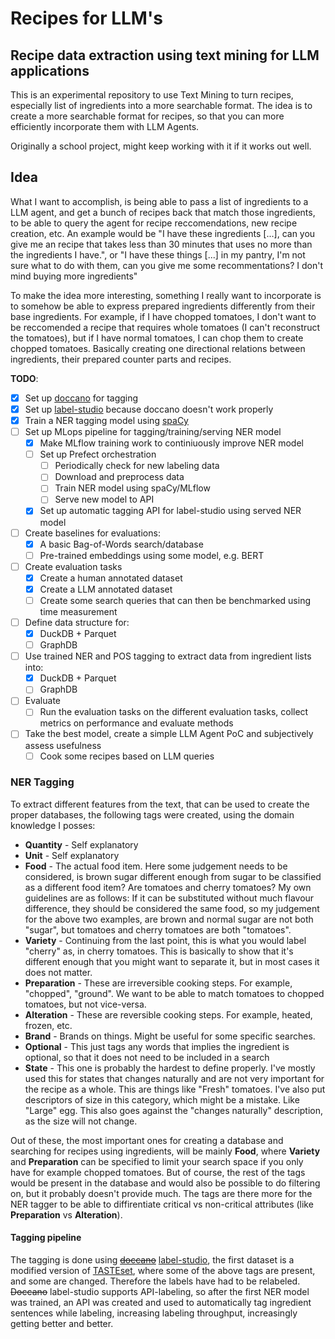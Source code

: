 # Recipes for LLM's
## Recipe data extraction using text mining for LLM applications
This is an experimental repository to use Text Mining to turn recipes, especially list of ingredients into a more searchable format.
The idea is to create a more searchable format for recipes, so that you can more efficiently incorporate them with LLM Agents.

Originally a school project, might keep working with it if it works out well.

## Idea
What I want to accomplish, is being able to pass a list of ingredients to a LLM agent, and get a bunch of recipes back that match those ingredients, to be able to query the agent for recipe reccomendations, new recipe creation, etc.
An example would be "I have these ingredients [...], can you give me an recipe that takes less than 30 minutes that uses no more than the ingredients I have.", or "I have these things [...] in my pantry, I'm not sure what to do with them, can you give me some recommentations? I don't mind buying more ingredients"

To make the idea more interesting, something I really want to incorporate is to somehow be able to express prepared ingredients differently from their base ingredients.
For example, if I have chopped tomatoes, I don't want to be reccomended a recipe that requires whole tomatoes (I can't reconstruct the tomatoes), but if I have normal tomatoes, I can chop them to create chopped tomatoes.
Basically creating one directional relations between ingredients, their prepared counter parts and recipes.

**TODO**:
- [x] Set up [doccano](https://github.com/doccano/doccano) for tagging
- [X] Set up [label-studio](https://github.com/HumanSignal/label-studio) because doccano doesn't work properly
- [X] Train a NER tagging model using [spaCy](https://github.com/explosion/spaCy)
- [ ] Set up MLops pipeline for tagging/training/serving NER model
    - [X] Make MLflow training work to continiuously improve NER model
    - [ ] Set up Prefect orchestration
        - [ ] Periodically check for new labeling data
        - [ ] Download and preprocess data
        - [ ] Train NER model using spaCy/MLflow
        - [ ] Serve new model to API
    - [X] Set up automatic tagging API for label-studio using served NER model
- [ ] Create baselines for evaluations:
    - [X] A basic Bag-of-Words search/database
    - [ ] Pre-trained embeddings using some model, e.g. BERT
- [ ] Create evaluation tasks
    - [X] Create a human annotated dataset
    - [X] Create a LLM annotated dataset
    - [ ] Create some search queries that can then be benchmarked using time measurement
- [ ] Define data structure for:
    - [X] DuckDB + Parquet
    - [ ] GraphDB
- [ ] Use trained NER and POS tagging to extract data from ingredient lists into:
    - [X] DuckDB + Parquet
    - [ ] GraphDB
- [ ] Evaluate
    - [ ] Run the evaluation tasks on the different evaluation tasks, collect metrics on performance and evaluate methods
- [ ] Take the best model, create a simple LLM Agent PoC and subjectively assess usefulness
    - [ ] Cook some recipes based on LLM queries

### NER Tagging
To extract different features from the text, that can be used to create the proper databases, the following tags were created, using the domain knowledge I posses:
- **Quantity** - Self explanatory
- **Unit** - Self explanatory
- **Food** - The actual food item. Here some judgement needs to be considered, is brown sugar different enough from sugar to be classified as a different food item? Are tomatoes and cherry tomatoes? My own guidelines are as follows: If it can be substituted without much flavour difference, they should be considered the same food, so my judgement for the above two examples, are brown and normal sugar are not both "sugar", but tomatoes and cherry tomatoes are both "tomatoes".
- **Variety** - Continuing from the last point, this is what you would label "cherry" as, in cherry tomatoes. This is basically to show that it's different enough that you might want to separate it, but in most cases it does not matter.
- **Preparation** - These are irreversible cooking steps. For example, "chopped", "ground". We want to be able to match tomatoes to chopped tomatoes, but not vice-versa.
- **Alteration** - These are reversible cooking steps. For example, heated, frozen, etc.
- **Brand** - Brands on things. Might be useful for some specific searches.
- **Optional** - This just tags any words that implies the ingredient is optional, so that it does not need to be included in a search
- **State** - This one is probably the hardest to define properly. I've mostly used this for states that changes naturally and are not very important for the recipe as a whole. This are things like "Fresh" tomatoes. I've also put descriptors of size in this category, which might be a mistake. Like "Large" egg. This also goes against the "changes naturally" description, as the size will not change.

Out of these, the most important ones for creating a database and searching for recipes using ingredients, will be mainly **Food**, where **Variety** and **Preparation** can be specified to limit your search space if you only have for example chopped tomatoes.
But of course, the rest of the tags would be present in the database and would also be possible to do filtering on, but it probably doesn't provide much. The tags are there more for the NER tagger to be able to diffirentiate critical vs non-critical attributes (like **Preparation** vs **Alteration**).

#### Tagging pipeline
The tagging is done using ~~[doccano](https://github.com/doccano/doccano)~~ [label-studio](https://github.com/HumanSignal/label-studio), the first dataset is a modified version of [TASTEset](https://github.com/taisti/TASTEset), where some of the above tags are present, and some are changed.
Therefore the labels have had to be relabeled.
~~Doccano~~ label-studio supports API-labeling, so after the first NER model was trained, an API was created and used to automatically tag ingredient sentences while labeling, increasing labeling throughput, increasingly getting better and better.

